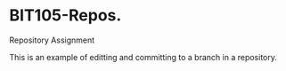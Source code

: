 # BIT105-Repos.
Repository Assignment

This is an example of editting and committing to a branch in a repository.

